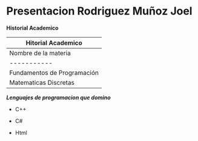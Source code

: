 # Presentacion Rodriguez Muñoz Joel

**Historial Academico**  

| Hitorial Academico |
|-----------------------|
| Nombre de la materia | Acreditada |
| ----------- | ----------- |
| Fundamentos de Programación | Si  |
| Matematicas Discretas  | Si    |

***Lenguajes de programacion que domino***
+ C++
* C#
- Html


